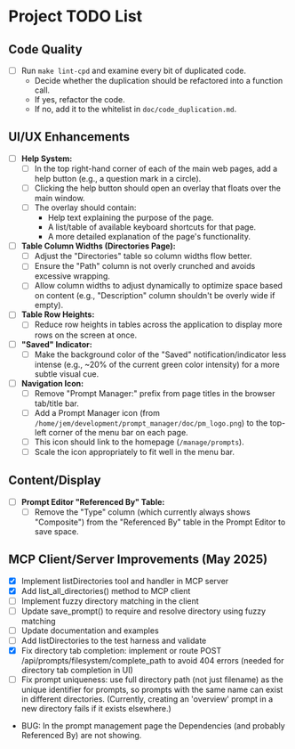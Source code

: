 # Project TODO List

## Code Quality

*   [ ] Run `make lint-cpd` and examine every bit of duplicated code.
    *   Decide whether the duplication should be refactored into a function call.
    *   If yes, refactor the code.
    *   If no, add it to the whitelist in `doc/code_duplication.md`.

## UI/UX Enhancements

*   [ ] **Help System:**
    *   [ ] In the top right-hand corner of each of the main web pages, add a help button (e.g., a question mark in a circle).
    *   [ ] Clicking the help button should open an overlay that floats over the main window.
    *   [ ] The overlay should contain:
        *   Help text explaining the purpose of the page.
        *   A list/table of available keyboard shortcuts for that page.
        *   A more detailed explanation of the page's functionality.
*   [ ] **Table Column Widths (Directories Page):**
    *   [ ] Adjust the "Directories" table so column widths flow better.
    *   [ ] Ensure the "Path" column is not overly crunched and avoids excessive wrapping.
    *   [ ] Allow column widths to adjust dynamically to optimize space based on content (e.g., "Description" column shouldn't be overly wide if empty).
*   [ ] **Table Row Heights:**
    *   [ ] Reduce row heights in tables across the application to display more rows on the screen at once.
*   [ ] **"Saved" Indicator:**
    *   [ ] Make the background color of the "Saved" notification/indicator less intense (e.g., ~20% of the current green color intensity) for a more subtle visual cue.
*   [ ] **Navigation Icon:**
    *   [ ] Remove "Prompt Manager:" prefix from page titles in the browser tab/title bar.
    *   [ ] Add a Prompt Manager icon (from `/home/jem/development/prompt_manager/doc/pm_logo.png`) to the top-left corner of the menu bar on each page.
    *   [ ] This icon should link to the homepage (`/manage/prompts`).
    *   [ ] Scale the icon appropriately to fit well in the menu bar.

## Content/Display

*   [ ] **Prompt Editor "Referenced By" Table:**
    *   [ ] Remove the "Type" column (which currently always shows "Composite") from the "Referenced By" table in the Prompt Editor to save space.

## MCP Client/Server Improvements (May 2025)

- [x] Implement listDirectories tool and handler in MCP server
- [x] Add list_all_directories() method to MCP client
- [ ] Implement fuzzy directory matching in the client
- [ ] Update save_prompt() to require and resolve directory using fuzzy matching
- [ ] Update documentation and examples
- [ ] Add listDirectories to the test harness and validate
- [x] Fix directory tab completion: implement or route POST /api/prompts/filesystem/complete_path to avoid 404 errors (needed for directory tab completion in UI)
- [ ] Fix prompt uniqueness: use full directory path (not just filename) as the unique identifier for prompts, so prompts with the same name can exist in different directories. (Currently, creating an 'overview' prompt in a new directory fails if it exists elsewhere.)

* BUG: In the prompt management page the Dependencies (and probably Referenced By) are not showing. 